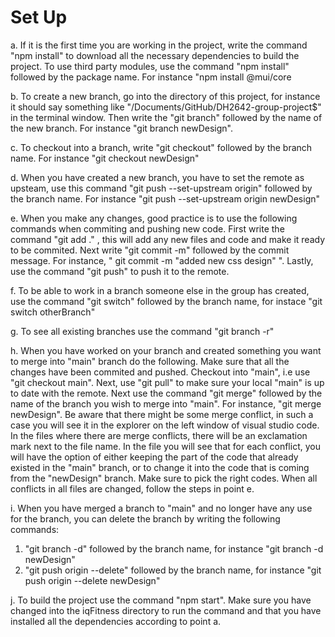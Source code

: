 # Set Up

a. If it is the first time you are working in the project, write the command "npm install" to download all the necessary dependencies to build the project. To use third party modules, use the command "npm install" followed by the package name. For instance "npm install @mui/core

b. To create a new branch, go into the directory of this project, for instance it should say something like "/Documents/GitHub/DH2642-group-project$" in the terminal window. Then write the "git branch" followed by the name of the new branch. For instance "git branch newDesign". 

c. To checkout into a branch, write "git checkout" followed by the branch name. For instance "git checkout newDesign"

d. When you have created a new branch, you have to set the remote as upsteam, use this command "git push --set-upstream origin" followed by the branch name. For instance "git push --set-upstream origin newDesign"

e. When you make any changes, good practice is to use the following commands when commiting and pushing new code. First write the command "git add ." , this will add any new files and code and make it ready to be commited. Next write "git commit -m" followed by the commit message. For instance, " git commit -m "added new css design" ". Lastly, use the command "git push" to push it to the remote. 

f. To be able to work in a branch someone else in the group has created, use the command "git switch" followed by the branch name, for instace "git switch otherBranch"

g. To see all existing branches use the command "git branch -r"

h. When you have worked on your branch and created something you want to merge into "main" branch do the following. Make sure that all the changes have been commited and pushed. Checkout into "main", i.e use "git checkout main". Next, use "git pull" to make sure your local "main" is up to date with the remote. Next use the command "git merge" followed by the name of the branch you wish to merge into "main". For instance, "git merge newDesign". Be aware that there might be some merge conflict, in such a case you will see it in the explorer on the left window of visual studio code. In the files where there are merge conflicts, there will be an exclamation mark next to the file name. In the file you will see that for each conflict, you will have the option of either keeping the part of the code that already existed in the "main" branch, or to change it into the code that is coming from the "newDesign" branch. Make sure to pick the right codes. When all conflicts in all files are changed, follow the steps in point e.

i. When you have merged a branch to "main" and no longer have any use for the branch, you can delete the branch by writing the following commands:
1. "git branch -d" followed by the branch name, for instance "git branch -d newDesign"
2. "git push origin --delete" followed by the branch name, for instance "git push origin --delete newDesign"

j. To build the project use the command "npm start". Make sure you have changed into the iqFitness directory to run the command and that you have installed all the dependencies according to point a. 
